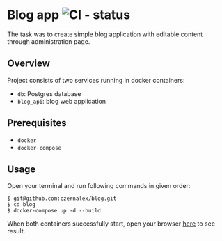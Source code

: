 # Blog app ![CI - status](https://github.com/czernalex/blog/actions/workflows/ci.yml/badge.svg?branch=main)

The task was to create simple blog application with editable content through administration page.

## Overview
Project consists of two services running in docker containers:
- `db`: Postgres database
- `blog_api`: blog web application
  
## Prerequisites
- `docker`
- `docker-compose`

## Usage
Open your terminal and run following commands in given order:
```
$ git@github.com:czernalex/blog.git
$ cd blog
$ docker-compose up -d --build
```

When both containers successfully start, open your browser [here](http://localhost:8080) to see result.
